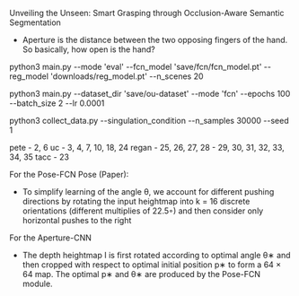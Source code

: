 Unveiling the Unseen: Smart Grasping through Occlusion-Aware Semantic Segmentation

- Aperture is the distance between the two opposing fingers of the hand. So basically, how open is the hand?

<!-- python3 main.py --mode 'eval' --fcn_model 'downloads/fcn_model.pt' --reg_model 'downloads/reg_model.pt' --n_scenes 5 -->
python3 main.py --mode 'eval' --fcn_model 'save/fcn/fcn_model.pt' --reg_model 'downloads/reg_model.pt' --n_scenes 20

python3 main.py --dataset_dir 'save/ou-dataset' --mode 'fcn' --epochs 100 --batch_size 2 --lr 0.0001

python3 collect_data.py --singulation_condition --n_samples 30000 --seed 1

pete - 2, 6
uc - 3, 4, 7, 10, 18, 24
regan - 25, 26, 27, 28 - 29, 30, 31, 32, 33, 34, 35
tacc - 23


For the Pose-FCN Pose (Paper):
- To simplify learning of the angle θ, we account for
different pushing directions by rotating the input heightmap into
k = 16 discrete orientations (different multiplies of 22.5◦) and
then consider only horizontal pushes to the right

For the Aperture-CNN
- The depth heightmap I is first rotated according to optimal angle θ∗ and then cropped with
respect to optimal initial position p∗ to form a 64 × 64 map. The
optimal p∗ and θ∗ are produced by the Pose-FCN module.